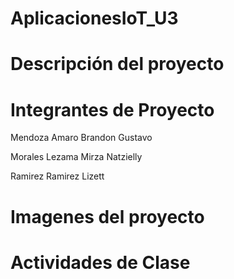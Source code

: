 # AplicacionesIoT_U3

# Descripción del proyecto

# Integrantes de Proyecto
Mendoza Amaro Brandon Gustavo 

Morales Lezama Mirza Natzielly

Ramirez Ramirez Lizett

# Imagenes del proyecto

# Actividades de Clase

